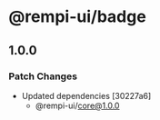 # @rempi-ui/badge

## 1.0.0

### Patch Changes

- Updated dependencies [30227a6]
  - @rempi-ui/core@1.0.0

